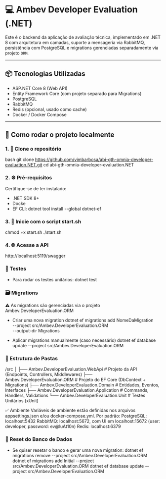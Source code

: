 # 💻 Ambev Developer Evaluation (.NET)

Este é o backend da aplicação de avaliação técnica, implementado em .NET 8 com arquitetura em camadas, suporte a mensageria via RabbitMQ, persistência com PostgreSQL e migrations gerenciadas separadamente via projeto `ORM`.

---

## 📦 Tecnologias Utilizadas

- ASP.NET Core 8 (Web API)
- Entity Framework Core (com projeto separado para Migrations)
- PostgreSQL
- RabbitMQ
- Redis (opcional, usado como cache)
- Docker / Docker Compose

---

## 🚀 Como rodar o projeto localmente

### 1. 📁 Clone o repositório

bash
git clone https://github.com/vimbarbosa/abi-gth-omnia-developer-evaluation.NET.git
cd abi-gth-omnia-developer-evaluation.NET

### 2. ⚙️ Pré-requisitos
Certifique-se de ter instalado:

- .NET SDK 8+
- Docke
- EF CLI:
    dotnet tool install --global dotnet-ef

### 3. 🐳 Inicie com o script start.sh

chmod +x start.sh
./start.sh

### 4. 🌐 Acesse a API
http://localhost:5119/swagger

### 🧪 Testes
 - Para rodar os testes unitários:
dotnet test

### 🗃️ Migrations
⚠️ As migrations são gerenciadas via o projeto Ambev.DeveloperEvaluation.ORM
 - Criar uma nova migration
dotnet ef migrations add NomeDaMigration \
  --project src/Ambev.DeveloperEvaluation.ORM \
  --output-dir Migrations

- Aplicar migrations manualmente (caso necessário)
dotnet ef database update --project src/Ambev.DeveloperEvaluation.ORM

### 📁 Estrutura de Pastas
/src
│
├── Ambev.DeveloperEvaluation.WebApi      # Projeto da API (Endpoints, Controllers, Middlewares)
├── Ambev.DeveloperEvaluation.ORM         # Projeto do EF Core (DbContext + Migrations)
├── Ambev.DeveloperEvaluation.Domain      # Entidades, Eventos, Interfaces
├── Ambev.DeveloperEvaluation.Application # Commands, Handlers, Validations
└── Ambev.DeveloperEvaluation.Unit        # Testes Unitários (xUnit)

✅ Ambiente
Variáveis de ambiente estão definidas nos arquivos appsettings.json e/ou docker-compose.yml. Por padrão:
PostgreSQL: localhost:5432
RabbitMQ: localhost:5672, com UI em localhost:15672 (user: developer, password: ev@luAt10n)
Redis: localhost:6379

### 🧼 Reset do Banco de Dados
- Se quiser resetar o banco e gerar uma nova migration:
dotnet ef migrations remove --project src/Ambev.DeveloperEvaluation.ORM
dotnet ef migrations add Initial --project src/Ambev.DeveloperEvaluation.ORM
dotnet ef database update --project src/Ambev.DeveloperEvaluation.ORM